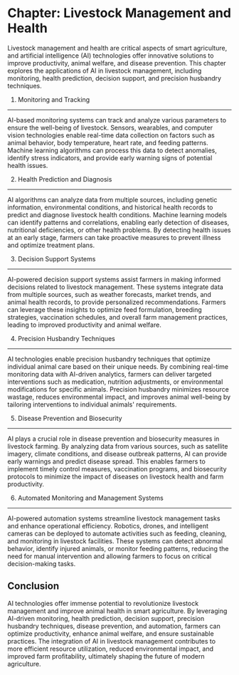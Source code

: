 Chapter: Livestock Management and Health
========================================

Livestock management and health are critical aspects of smart agriculture, and artificial intelligence (AI) technologies offer innovative solutions to improve productivity, animal welfare, and disease prevention. This chapter explores the applications of AI in livestock management, including monitoring, health prediction, decision support, and precision husbandry techniques.

1. Monitoring and Tracking
--------------------------

AI-based monitoring systems can track and analyze various parameters to ensure the well-being of livestock. Sensors, wearables, and computer vision technologies enable real-time data collection on factors such as animal behavior, body temperature, heart rate, and feeding patterns. Machine learning algorithms can process this data to detect anomalies, identify stress indicators, and provide early warning signs of potential health issues.

2. Health Prediction and Diagnosis
----------------------------------

AI algorithms can analyze data from multiple sources, including genetic information, environmental conditions, and historical health records to predict and diagnose livestock health conditions. Machine learning models can identify patterns and correlations, enabling early detection of diseases, nutritional deficiencies, or other health problems. By detecting health issues at an early stage, farmers can take proactive measures to prevent illness and optimize treatment plans.

3. Decision Support Systems
---------------------------

AI-powered decision support systems assist farmers in making informed decisions related to livestock management. These systems integrate data from multiple sources, such as weather forecasts, market trends, and animal health records, to provide personalized recommendations. Farmers can leverage these insights to optimize feed formulation, breeding strategies, vaccination schedules, and overall farm management practices, leading to improved productivity and animal welfare.

4. Precision Husbandry Techniques
---------------------------------

AI technologies enable precision husbandry techniques that optimize individual animal care based on their unique needs. By combining real-time monitoring data with AI-driven analytics, farmers can deliver targeted interventions such as medication, nutrition adjustments, or environmental modifications for specific animals. Precision husbandry minimizes resource wastage, reduces environmental impact, and improves animal well-being by tailoring interventions to individual animals' requirements.

5. Disease Prevention and Biosecurity
-------------------------------------

AI plays a crucial role in disease prevention and biosecurity measures in livestock farming. By analyzing data from various sources, such as satellite imagery, climate conditions, and disease outbreak patterns, AI can provide early warnings and predict disease spread. This enables farmers to implement timely control measures, vaccination programs, and biosecurity protocols to minimize the impact of diseases on livestock health and farm productivity.

6. Automated Monitoring and Management Systems
----------------------------------------------

AI-powered automation systems streamline livestock management tasks and enhance operational efficiency. Robotics, drones, and intelligent cameras can be deployed to automate activities such as feeding, cleaning, and monitoring in livestock facilities. These systems can detect abnormal behavior, identify injured animals, or monitor feeding patterns, reducing the need for manual intervention and allowing farmers to focus on critical decision-making tasks.

Conclusion
----------

AI technologies offer immense potential to revolutionize livestock management and improve animal health in smart agriculture. By leveraging AI-driven monitoring, health prediction, decision support, precision husbandry techniques, disease prevention, and automation, farmers can optimize productivity, enhance animal welfare, and ensure sustainable practices. The integration of AI in livestock management contributes to more efficient resource utilization, reduced environmental impact, and improved farm profitability, ultimately shaping the future of modern agriculture.
